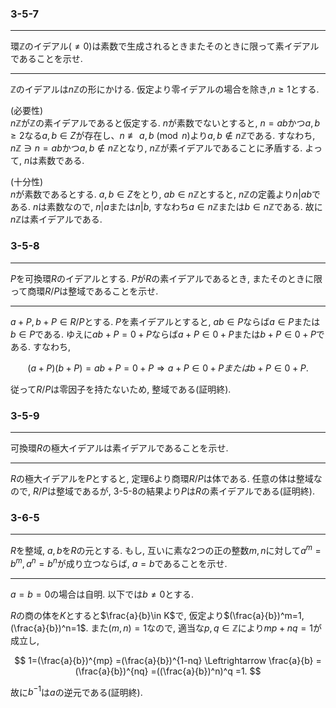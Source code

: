 ### 3-5-7
***
環$\mathbb{Z}$のイデアル$(\neq 0)$は素数で生成されるときまたそのときに限って素イデアルであることを示せ.
***
$\mathbb{Z}$のイデアルは$n\mathbb{Z}$の形にかける. 仮定より零イデアルの場合を除き,$n\geq 1$とする. 

(必要性)  
$n\mathbb{Z}$が$\mathbb{Z}$の素イデアルであると仮定する. $n$が素数でないとすると, $n=ab$かつ$a,b\geq 2$なる$a,b\in Z$が存在し、$n \not\equiv a,b \pmod{n}$より$a,b\not\in n\mathbb{Z}$である. すなわち, $n\mathbb{Z} \ni n=ab$かつ$a,b\not\in n\mathbb{Z}$となり, $n\mathbb{Z}$が素イデアルであることに矛盾する. よって, $n$は素数である.

(十分性)  
$n$が素数であるとする. $a,b\in Z$をとり, $ab \in n\mathbb{Z}$とすると, $n\mathbb{Z}$の定義より$n|ab$である. $n$は素数なので, $n|a$または$n|b$, すなわち$a \in n\mathbb{Z}$または$b \in n\mathbb{Z}$である. 故に$n\mathbb{Z}$は素イデアルである.

### 3-5-8
***
$P$を可換環$R$のイデアルとする. $P$が$R$の素イデアルであるとき, またそのときに限って商環$R/P$は整域であることを示せ.
***
$a+P,b+P \in R/P$とする. $P$を素イデアルとすると, $ab \in P$ならば$a \in P$または$b \in P$である. ゆえに$ab+P = 0+P$ならば$a+P \in 0+P$または$b+P \in 0+P$である. すなわち, 

$$
    (a+P)(b+P)=ab+P=0+P \Rightarrow a+P\in 0+ Pまたはb+P\in 0+P.
$$

従って$R/P$は零因子を持たないため, 整域である(証明終).

### 3-5-9
***
可換環$R$の極大イデアルは素イデアルであることを示せ.
***

$R$の極大イデアルを$P$とすると, 定理6より商環$R/P$は体である. 任意の体は整域なので, $R/P$は整域であるが, 3-5-8の結果より$P$は$R$の素イデアルである(証明終).


### 3-6-5
***
$R$を整域, $a,b$を$R$の元とする. もし, 互いに素な2つの正の整数$m,n$に対して$a^m=b^m, a^n=b^n$が成り立つならば, $a=b$であることを示せ.
***

$a=b=0$の場合は自明. 以下では$b\neq 0$とする.

$R$の商の体を$K$とすると$\frac{a}{b}\in K$で, 仮定より$(\frac{a}{b})^m=1, (\frac{a}{b})^n=1$. また$(m,n)=1$なので, 適当な$p,q\in \mathbb{Z}$により$mp+nq=1$が成立し,

$$
    1=(\frac{a}{b})^{mp}
     =(\frac{a}{b})^{1-nq}
    \Leftrightarrow
    \frac{a}{b}
     =(\frac{a}{b})^{nq}
     =((\frac{a}{b})^n)^q
     =1.
$$

故に$b^{-1}$は$a$の逆元である(証明終).


